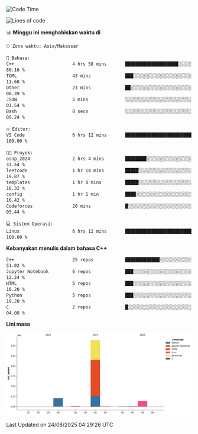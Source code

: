 <!--START_SECTION:waka-->
![Code Time](http://img.shields.io/badge/Code%20Time-410%20hrs%2040%20mins-blue)

![Lines of code](https://img.shields.io/badge/Sejak%20Hello%20World%20aku%20telah%20menulis-2.0%20million%20baris%20kode-blue)

📊 **Minggu ini menghabiskan waktu di** 

```text
🕑︎ Zona waktu: Asia/Makassar

💬 Bahasa: 
C++                      4 hrs 58 mins       ████████████████████░░░░░   80.16 % 
TOML                     43 mins             ███░░░░░░░░░░░░░░░░░░░░░░   11.68 % 
Other                    23 mins             ██░░░░░░░░░░░░░░░░░░░░░░░   06.39 % 
JSON                     5 mins              ░░░░░░░░░░░░░░░░░░░░░░░░░   01.54 % 
Bash                     0 secs              ░░░░░░░░░░░░░░░░░░░░░░░░░   00.24 % 

🔥 Editor: 
VS Code                  6 hrs 12 mins       █████████████████████████   100.00 % 

🐱‍💻 Proyek: 
osnp_2024                2 hrs 4 mins        ████████░░░░░░░░░░░░░░░░░   33.54 % 
leetcode                 1 hr 14 mins        █████░░░░░░░░░░░░░░░░░░░░   19.87 % 
templates                1 hr 8 mins         █████░░░░░░░░░░░░░░░░░░░░   18.32 % 
config                   1 hr 1 min          ████░░░░░░░░░░░░░░░░░░░░░   16.42 % 
Codeforces               20 mins             █░░░░░░░░░░░░░░░░░░░░░░░░   05.44 % 

💻 Sistem Operasi: 
Linux                    6 hrs 12 mins       █████████████████████████   100.00 % 
```

**Kebanyakan menulis dalam bahasa C++** 

```text
C++                      25 repos            █████████████░░░░░░░░░░░░   51.02 % 
Jupyter Notebook         6 repos             ███░░░░░░░░░░░░░░░░░░░░░░   12.24 % 
HTML                     5 repos             ███░░░░░░░░░░░░░░░░░░░░░░   10.20 % 
Python                   5 repos             ███░░░░░░░░░░░░░░░░░░░░░░   10.20 % 
C                        2 repos             █░░░░░░░░░░░░░░░░░░░░░░░░   04.08 % 
```



**Lini masa**

![Lines of Code chart](https://raw.githubusercontent.com/yusuf601/yusuf601/main/assets/bar_graph.png)


 Last Updated on 24/08/2025 04:29:26 UTC
<!--END_SECTION:waka-->

